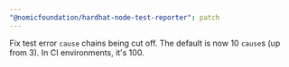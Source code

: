 ```yaml
---
"@nomicfoundation/hardhat-node-test-reporter": patch
---
```


Fix test error `cause` chains being cut off. The default is now 10 `cause`s (up from 3). In CI environments, it's 100.
